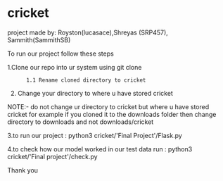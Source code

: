 # cricket

project made by: Royston(lucasace),Shreyas (SRP457), Sammith(SammithSB)



To run our project follow these steps


1.Clone our repo into ur system using git clone
          
          1.1 Rename cloned directory to cricket

2. Change your directory to where u have stored cricket

NOTE:- do not change ur directory to cricket but where u have stored cricket 
          for example if you cloned it to the downloads folder then change directory to downloads and not downloads/cricket
          
3.to run our project : python3 cricket/'Final Project'/Flask.py

4.to check how our model worked in our test data run : python3 cricket/'Final project'/check.py 


Thank you
